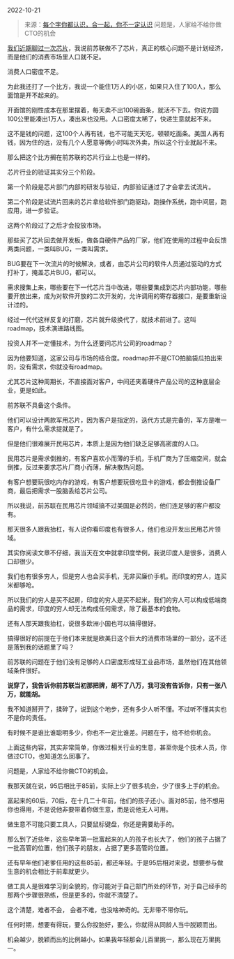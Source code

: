2022-10-21

> 来源：[每个字你都认识，合一起，你不一定认识](http://mp.weixin.qq.com/s?__biz=MzU3NDc5Nzc0NQ==&mid=2247520755&idx=1&sn=03a43f3eefa9e4466ad24a28c9eb5012&chksm=fd2e332dca59ba3ba167472514ef4a1c32650966f24e4f869bf01fa255834157b2fc80207a3c&scene=27#wechat_redirect)
> 问题是，人家给不给你做CTO的机会

[我们近期聊过一次芯片](http://mp.weixin.qq.com/s?__biz=MzU0MjYwNDU2Mw==&mid=2247508231&idx=1&sn=e8176b368a24a19d18f33b8dc0c77516&chksm=fb1acd7bcc6d446d5a3552df8ddb57186e91704a770a2d440c56c771145a768be5ce4230ed9c&scene=21#wechat_redirect)，我说前苏联做不了芯片，真正的核心问题不是计划经济，而是他们的消费市场里人口就不足。

消费人口密度不足。  

为此我还打了一个比方，我说一个能住1万人的小区，如果只入住了100人，那么面馆是开不起来的。  

开面馆的刚性成本在那里摆着，每天卖不出100碗面条，就活不下去。你说方圆100公里能凑出1万人，凑出来也没用。人口密度太稀了，快递生意就起不来。

这不是钱的问题，这100个人再有钱，也不可能天天吃，顿顿吃面条。美国人再有钱，因为住的远，没有几个人愿意等俩小时叫次外卖，所以这个行业就起不来。  

那么把这个比方搁在前苏联的芯片行业上也是一样的。  

芯片行业的验证其实分三个阶段。  

第一个阶段是芯片部门内部的研发与验证，内部验证通过了才会拿去试流片。  

第二个阶段是试流片回来的芯片拿给软件部门跑驱动，跑操作系统，跑中间层，跑应用，进一步验证。

这两个阶段过了之后才会投放市场。  

那些买了芯片回去做开发板，做各自硬件产品的厂家，他们在使用的过程中会反馈两类问题，一类叫BUG，一类叫需求。  

BUG要在下一次流片的时候解决，或者，由芯片公司的软件人员通过驱动的方式打补丁，掩盖芯片BUG，都可以。  

需求搜集上来，哪些要在下一代芯片当中改进，哪些要集成到芯片内部功能，哪些要开放出来，成为对软件开放的二次开发的，允许调用的寄存器接口，是要重新设计过的。  

经过一代代这样反复的打磨，芯片就升级换代了，就技术前进了。这叫roadmap，技术演进路线图。

投资人并不一定懂技术，为什么还要问芯片公司的roadmap？

因为他要知道，这家公司与市场的结合度。roadmap并不是CTO拍脑袋瓜拍出来的，没有需求，你就没有roadmap。

尤其芯片这种周期长，不直接面对客户，中间还夹着硬件产品公司的这种底层企业，更是如此。  

前苏联不具备这个条件。  

他们可以设计两款军用芯片，因为客户是指定的，迭代方式是完备的，军方是唯一客户，有什么需求提就是了。  

但是他们很难展开民用芯片，本质上是因为他们缺乏足够高密度的人口。  

民用芯片是需求倒推的，有客户喜欢小而薄的手机，手机厂商为了压缩空间，就会倒推，反过来要求芯片厂商小而薄，解决散热问题。  

有客户想要玩很吃内存的游戏，有客户想要玩很吃显卡的游戏，都会倒推设备厂商，最后把需求一股脑丢给芯片公司。  

所以我说，前苏联在民用芯片领域搞不过美国是必然的，他们连足够的客户都没有。  

那天很多人跟我抬杠，有人说你看印度也有很多人，他们也没开发出民用芯片领域。  

其实你阅读文章不仔细，我当天在文中就拿印度举例，我说印度人是很多，消费人口却很少。  

我们也有很多穷人，但是穷人也会买手机，无非买廉价手机。而印度的穷人，连买米都够呛。  

所以我们的穷人是买不起房，印度的穷人是买不起米，我们的穷人可以构成低端商品的需求，印度的穷人却无法构成任何需求，除了最基本的食物。  

还有人那天跟我抬杠，说很多欧洲小国也可以搞得很好。  

搞得很好的前提在于他们本来就是欧美日这个巨大的消费市场里的一部分，这不还是落到我的话题里了吗？  

前苏联的问题在于他们没有足够的人口密度形成轻工业品市场，虽然他们在其他领域条件很好。  

 **说穿了，我告诉你前苏联当初那把牌，胡不了八万，我可没有告诉你，只有一张八万，就能胡。**

我不知道掰开了，揉碎了，说到这个地步，还有多少人听不懂。不过听不懂其实也不是你的责任。

有时候不是谁比谁聪明多少，你也不一定比谁差。问题在于，给不给你机会。

上面这些内容，其实非常简单，你做过相关行业的生意，甚至你是个技术人员，你做过CTO，也知道怎么回事了。  

问题是，人家给不给你做CTO的机会。

我那天就在说，95后相比于85前，实际上少了很多机会，少了很多上手的机会。  

富起来的60后，70后，在十几二十年前，他们的孩子还小。面对85前，他不想用你也得用，不是说他非要带着你做生意，而是说他无人可用。  

做生意不可能只要工具人，只要鼠标键盘，你还是需要助手的。

那么到了近些年，这些早年第一批富起来的人的孩子也长大了，他们的孩子占据了一批高管的位置，他们孩子的朋友，占据了更多高管的位置。  

还有早年他们老爹任用的这些85前，都还年轻。于是95后相对来说，想要参与做生意的机会相比于前辈就更少。

做工具人是很难学习到全貌的，你可能对于自己部门所处的环节，对于自己经手的那两个步骤很熟练，但是更多的，你就不清楚了。  

这个清楚，难者不会， 会者不难，也没啥神奇的。无非带不带你玩。

任何时期，想要有得玩，要么你投胎好，要么，你就得从同龄人当中脱颖而出。

机会越少，脱颖而出的比例越小，如果我年轻那会儿百里挑一，那么现在万里挑一。

